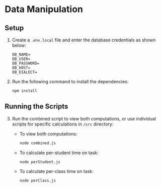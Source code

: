 # Data Manipulation

## Setup

1. Create a `.env.local` file and enter the database credentials as shown below:

   ```env
   DB_NAME=
   DB_USER=
   DB_PASSWORD=
   DB_HOST=
   DB_DIALECT=
   ```

2. Run the following command to install the dependencies:

   ```bash
   npm install
   ```

## Running the Scripts

3. Run the combined script to view both computations, or use individual scripts for specific calculations in `/src` directory:

   - To view both computations:

     ```bash
     node combined.js
     ```

   - To calculate per-student time on task:

     ```bash
     node perStudent.js
     ```

   - To calculate per-class time on task:
     ```bash
     node perClass.js
     ```
